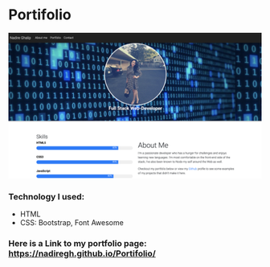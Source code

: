 # Portifolio

![alt text](/assets/images/readme.png )


### Technology I used: ###

* HTML
* CSS:  Bootstrap,  Font Awesome




 ### Here is a Link to my portfolio page:  https://nadiregh.github.io/Portifolio/

